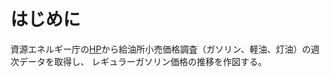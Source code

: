 # はじめに

資源エネルギー庁の[HP](http://www.enecho.meti.go.jp/statistics/petroleum_and_lpgas/pl007/results.html)から給油所小売価格調査（ガソリン、軽油、灯油）の週次データを取得し、
レギュラーガソリン価格の推移を作図する。

